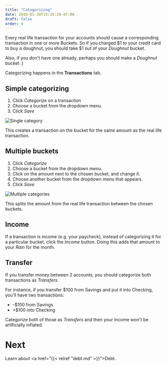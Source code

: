 ```yaml
---
title: "Categorizing"
date: 2018-01-20T15:35:19-07:00
draft: false
order: 4
---
```


Every real life transaction for your accounts should cause a corresponding transaction in one or more Buckets.  So if you charged $1 to your credit card to buy a doughnut, you should take $1 out of your *Doughnut* bucket.

Also, if you don't have one already, perhaps you should make a *Doughnut* bucket :)

Categorizing happens in the **Transactions** tab.

## Simple categorizing

1. Click *Categorize* on a transaction
2. Choose a bucket from the dropdown menu.
3. Click *Save*

![Single category](../categorizing_img/single_cat.png)

This creates a transaction on the bucket for the same amount as the real life transaction.

## Multiple buckets

1. Click *Categorize*
2. Choose a bucket from the dropdown menu.
3. Click on the amount next to the chosen bucket, and change it.
4. Choose another bucket from the dropdown menu that appears.
5. Click *Save*

![Multiple categories](../categorizing_img/multiple_cat.png)

This splits the amount from the real life transaction between the chosen buckets.

## Income

If a transaction is income (e.g. your paycheck), instead of categorizing it for a particular bucket, click the *Income* button.  Doing this adds that amount to your *Rain* for the month.

## Transfer

If you transfer money between 2 accounts, you should categorize both transactions as *Transfers*.

For instance, if you transfer $100 from Savings and put it into Checking, you'll have two transactions:

- -$100 from Savings
- +$100 into Checking

Categorize both of those as *Transfers* and then your income won't be artificially inflated.

# Next

Learn about <a href="{{< relref "debt.md" >}}">Debt.</a>
